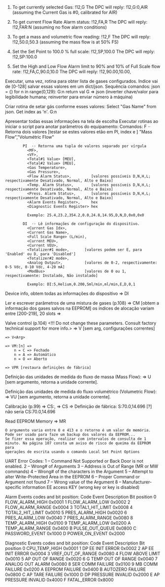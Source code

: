 1. To get currently selected Gas: !12,G<CR>
The DPC will reply: !12,G:0,AIR<CR>
(assuming the Current Gas is #0, calibrated for AIR)

2. To get current Flow Rate Alarm status:
!12,FA,R<CR>
The DPC will reply: !12,FAR:N<CR> (assuming no flow alarm conditions)

3. To get a mass and volumetric flow reading:
!12,F<CR>
The DPC will reply: !12,50.0,50.3<CR> (assuming the mass flow is at 50% FS)

4. Set the Set Point to 100.0 % full scale:
!12,SP,100.0<CR>
The DPC will reply: !12,SP:100.0<CR>

5. Set the High and Low Flow Alarm limit to 90% and 10% of Full Scale flow rate:
!12,FA,C,90.0,10.0<CR>
The DPC will reply: !12,90.00,10.00,<CR>


Executar, uma vez, rotina para obter lista de gases configurados. Indice vai de [0-128] salvar essas valores em um dict/json.
    Sequência comandos:
        json = {}
        for n in range(0,129):
            G:n
            return val G => json (inverter chave/valor para legibilidade humana; reinverter para enviar número à máquina)

Criar rotina de setar gás conforme esses valores:
    Select "Gas Name" from json. Get index as 'n'.
    G:n
    


Apresentar todas essas informações na tela de escolha
    Executar rotinas ao iniciar o script para anotar parâmetros do equipamento:
        Comandos:
            F   ·· Retorna dois valores  [testar se estes valores etão em PI, index <MF> e <VF>]
              "Mass Flow","Volumétric Flow"

            PI  ·· Retorna uma tupla de valores separado por vírgula
              <MF>,
              <VF>,
              <Total#1 Value> [MEU],
              <Total#2 Value> [MEU],
              <Gas Temperature>,
              <Gas Pressure>,
              <Flow Alarm Status>,         [valores possíveis D,N,H,L; respectivamente Desativado, Normal, Alto e Baixo]
              <Temp. Alarm Status>,        [valores possíveis D,N,H,L; respectivamente Desativado, Normal, Alto e Baixo]
              <Press. Alarm Status>,       [valores possíveis D,N,H,L; respectivamente Desativado, Normal, Alto e Baixo]
              <Alarm Events Register>,     hex
              <Diagnostic Events Register> hex

              Exemplo: 25.4,23.2,354.2,0.0,24.8,14.95,D,N,D,0x0,0x0
            
            DI  ·· Lê informações de configuração do dispositivo.
              <Current Gas Idx>,
              <Current Gas Name>,
              <Full Scale Range> (L/min),
              <Current MEU>,
              <Current VEU>,
              <Totalizer#1 mode>,       [valores podem ser E, para 'Enabled' ou D, para 'Disabled']
              <Totalizer#2 mode>,
              <Analog Output>,          [valores de 0-2, respectivamente: 0-5 Vdc, 0-10 Vdc, 4-20 mA]
              <ModBus>                  [valores de 0 ou 1, respectivamente: Instalado, Não instalado]
              
              Exemplo: DI:5,Helium,0.200,Sml/min,ml/min,E,D,0,1



Device info, obtem todas as informações do dispositivo
    => DI

Ler e escrever parâmetros de uma mistura de gases (p.108)
    => CM [obtem a informação dos gases salvos na EEPROM] os índices de alocação variam entre [200-219], 20 slots
    => 


Valve control (p.104) <!!! Do not change these parameters. Consult factory technical support for more info.>
    => V [sem arg, configurações correntes]
    
    => V<Arg>
    
    => VM:[n] =>
        n = C => Fechado
        n = A => Automático
        n = O => Aberto

    => VPR [restaura definições de fábrica]



Definição das unidades de medida do fluxo de massa (Mass Flow):
    => U [sem argumento, retorna a unidade corrente].

Definição das unidades de medida do fluxo volumétrico (Volumetric Flow):
    => VU [sem argumento, retorna a unidade corrente].


Calibração (p.99)
    => CS:<TempV>,<PressV>
    => CS
    => Definição de fábrica: S:70.0,14.696 [?] não seria CS:70.0,14.696





Read EEPROM Memory
    => MR<Arg>

    O argumento varia entre 0 e 413 e o retorno é um valor de memória. Pode ser usado para faze um backup dos valores da EEPROM...
    Se fizer essa operação, realizar com intervalos de consulta de 1 minuto. Na página 107 consta um aviso de risco de queima da EEPROM para
    operações de escrita usando o comando Local Set Point Options



UART Error Codes:
1 – Command Not Supported or Back Door is not enabled.
2 – Wrong# of Arguments
3 – Address is Out of Range (MR or MW commands)
4 – Wrong# of the characters in the Argument
5 – Attempt to alter Write-Protected Area in the EEPROM
6 – Proper Command or Argument not found
7 – Wrong value of the Argument
8 – Manufacturer-specific information EE access KEY (wrong key or key is disabled)


Alarm Events codes and bit position:
Code Event Description Bit position
0 FLOW_ALARM_HIGH 0x0001
1 FLOW_ALARM_LOW 0x0002
2 FLOW_ALARM_RANGE 0x0004
3 TOTAL1_HIT_LIMIT 0x0008
4 TOTAL2_HIT_LIMIT 0x0010
5 PRES_ALARM_HIGH 0x0020
6 PRES_ALARM_LOW 0x0040
7 PRES_ALARM_RANGE 0x0080
8 TEMP_ALARM_HIGH 0x0100
9 TEMP_ALARM_LOW 0x0200
A TEMP_ALARM_RANGE 0x0400
B PULSE_OUT_QUEUE 0x0800
C PASSWORD_EVENT 0x1000
D POWER_ON_EVENT 0x2000


Diagnostic Events codes and bit position:
Code Event Description Bit position
0 CPU_TEMP_HIGH 0x0001
1 DP EE INIT ERROR 0x0002
2 AP EE INIT ERROR 0x0004
3 VREF_OUT_OF_RANGE 0x0080
4 FLOW ABOVE LIMIT 0x0010
5 AP OUT OF RANGE 0x0020
6 G TEMP OUT OF RANGE 0x0040
7 ANALOG OUT ALARM 0x0080
8 SER COMM FAILURE 0x0100
9 MB COMM FAILURE 0x0200
A EEPROM FAILURE 0x0400
B AUTOZERO FAILURE 0x0800
C AP TARE FAILURE 0x1000
D DP PRESSURE INVALID 0x2000
E AP PRESSURE INVALID 0x4000
F FATAL_ERROR 0x8000
